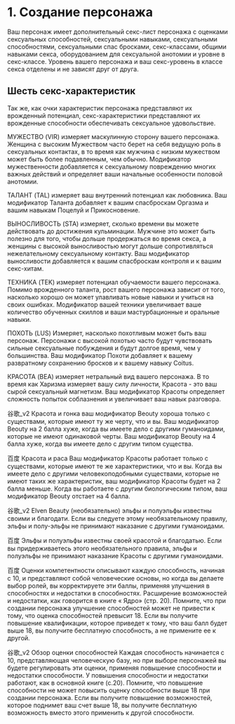 # 1. Создание персонажа

Ваш персонаж имеет дополнительный секс-лист персонажа с оценками сексуальных способностей, сексуальными навыками, сексуальными способностями, сексуальными спас бросками, секс-классами, общими навыками секса, оборудованием для сексуальной анотомии и уровне в секс-классе. Уровень вашего персонажа и ваш секс-уровень в классе секса отделены и не зависят друг от друга.

## Шесть секс-характеристик

Так же, как очки характеристик персонажа представляют их врожденный потенциал, секс-характеристики представляют их врожденные способности обеспечивать сексуальное удовольствие.

МУЖЕСТВО (VIR) измеряет маскулинную сторону вашего персонажа. Женщина с высоким Мужеством часто берет на себя ведущую роль в сексуальных контактах, в то время как мужчина с низким мужеством может быть более подавленным, чем обычно. Модификатор мужественности добавляется к сексуальному повреждению многих важных действий и определяет ваши начальные особенности половой анотомии.

ТАЛАНТ (TAL) измеряет ваш внутренний потенциал как любовника. Ваш модификатор Таланта добавляет к вашим спасброскам Оргазма и вашим навыкам Поцелуй и Прикосновение. 

ВЫНОСЛИВОСТЬ (STA) измеряет, сколько времени вы можете действовать до достижения кульминации. Мужчине это может быть полезно для того, чтобы дольше продержаться во время секса, а женщины с высокой выносливостью могут дольше сопротивляться нежелательному сексуальному контакту. Ваш модификатор выносливости добавляется к вашим спасброскам контроля и к вашим секс-хитам.

ТЕХНИКА (TEK) измеряет потенциал обучаемости вашего персонажа. Помимо врожденного таланта, рост вашего персонажа зависит от того, насколько хорошо он может улавливать новые навыки и учиться на своих ошибках. Модификатор вашей техники увеличивает ваше количество обученных скиллов и ваши мастурбационные и оральные навыки.

ПОХОТЬ (LUS) Измеряет, насколько похотливым может быть ваш персонаж. Персонажи с высокой похотью часто будут чувствовать сильные сексуальные побуждения и будут долгое время, чем у большинства. Ваш модификатор Похоти добавляет к вашему развратному сохранению бросков и к вашему навыку Coitus.

КРАСОТА (BEA) измеряет нетральный вид вашего персонажа. В то время как Харизма измеряет вашу силу личности, Красота - это ваш сырой сексуальный магнетизм. Ваш модификатор Красоты определяет сложность попыток соблазнения и увеличивает ваш навык разговора.

谷歌_v2 Красота и гонка ваш модификатор Beouty хороша только с существами, которые имеют ту же черту, что и вы. Ваш модификатор Beouty на 2 балла хуже, когда вы имеете дело с другими гуманоидами, которые не имеют одинаковой черты. Ваш модификатор Beouty на 4 балла хуже, когда вы имеете дело с другим типом существа.

百度 Красота и раса
Ваш модификатор Красоты работает только с существами, которые имеют те же характеристики, что и вы. Когда вы имеете дело с другими человекоподобными существами, которые не имеют таких же характеристик, ваш модификатор Красоты будет на 2 балла меньше. Когда вы работаете с другим биологическим типом, ваш модификатор Beouty отстает на 4 балла.

谷歌_v2 Elven Beauty (необязательно) эльфы и полуэльфы известны своими и благодати. Если вы следуете этому необязательному правилу, эльфы и полу-эльфы не принимают наказание с другими гуманоидами.

百度 Эльфы и полуэльфы известны своей красотой и благодатью. Если вы придерживаетесь этого необязательного правила, эльфы и полуэльфы не принимают наказание Красоты с другими гуманоидами.

百度 Оценки компетентности описывают каждую способность, начиная с 10, и представляют собой человеческие основы, но когда вы делаете выбор ролей, вы корректируете эти баллы, применяя улучшения в способностях и недостатки в способностях. Расширение возможностей и недостатки, как говорится в книге « Ядро» (стр. 20). Помните, что при создании персонажа улучшение способностей может не привести к тому, что оценка способностей превысит 18. Если вы получите повышение квалификации, которое приведет к тому, что ваш балл будет выше 18, вы получите бесплатную способность, а не примените ее к другой.

谷歌_v2 Обзор оценки способностей Каждая способность начинается с 10, представляющая человеческую базу, но при выборе персонажей вы будете регулировать эти оценки, применяя повышение способности и недостатки способности. У повышения способности и недостатки работают, как в основной книге (с.20). Помните, что повышение способности не может повысить оценку способности выше 18 при создании персонажа. Если вы получите повышение возможностей, которое поднимет ваш счет выше 18, вы получите бесплатную возможность вместо этого применить к другой способности.

